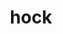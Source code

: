 ---
category: 4-letters
denotation: null
name: hock
reference_link: https://www.etymonline.com/word/hock
root_language: null
root_name: null
title: hock
type: free
word_sums:
- respelling: hock
  sum: 'Hock + '
---